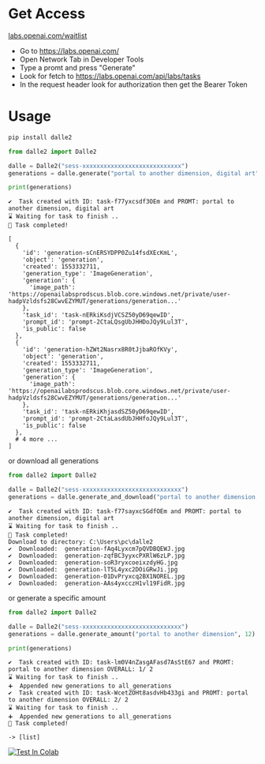 # Get Access

[labs.openai.com/waitlist](https://labs.openai.com/waitlist)

- Go to https://labs.openai.com/
- Open Network Tab in Developer Tools
- Type a promt and press "Generate"
- Look for fetch to https://labs.openai.com/api/labs/tasks
- In the request header look for authorization then get the Bearer Token


# Usage
```bash
pip install dalle2
```
```python
from dalle2 import Dalle2

dalle = Dalle2("sess-xxxxxxxxxxxxxxxxxxxxxxxxxxxx")
generations = dalle.generate("portal to another dimension, digital art")

print(generations)
```

```
✔️  Task created with ID: task-f77yxcsdf3OEm and PROMT: portal to another dimension, digital art
⌛ Waiting for task to finish .. 
🙌 Task completed!

[
  {
    'id': 'generation-sCnERSYDPP0Zu14fsdXEcKmL',
    'object': 'generation',
    'created': 1553332711,
    'generation_type': 'ImageGeneration',
    'generation': {
      'image_path': 'https://openailabsprodscus.blob.core.windows.net/private/user-hadpVzldsfs28CwvEZYMUT/generations/generation...'
    },
    'task_id': 'task-nERkiKsdjVCSZ50yD69qewID',
    'prompt_id': 'prompt-2CtaLQsgUbJHHDoJQy9Lul3T',
    'is_public': false
  },
  {
    'id': 'generation-hZWt2Nasrx8R0tJjbaROfKVy',
    'object': 'generation',
    'created': 1553332711,
    'generation_type': 'ImageGeneration',
    'generation': {
      'image_path': 'https://openailabsprodscus.blob.core.windows.net/private/user-hadpVzldsfs28CwvEZYMUT/generations/generation...'
    },
    'task_id': 'task-nERkiKhjasdSZ50yD69qewID',
    'prompt_id': 'prompt-2CtaLasdUbJHHfoJQy9Lul3T',
    'is_public': false
  },
  # 4 more ... 
]
```

or download all generations

```python
from dalle2 import Dalle2

dalle = Dalle2("sess-xxxxxxxxxxxxxxxxxxxxxxxxxxxx")
generations = dalle.generate_and_download("portal to another dimension, digital art")

```

```
✔️  Task created with ID: task-f77sayxcSGdfOEm and PROMT: portal to another dimension, digital art
⌛ Waiting for task to finish .. 
🙌 Task completed!
Download to directory: C:\Users\pc\dalle2
✔️  Downloaded:  generation-fAq4Lyxcm7pQVDBQEWJ.jpg
✔️  Downloaded:  generation-zqfBC3yyxcPXRlW6zLP.jpg
✔️  Downloaded:  generation-soR3ryxcoeixzdyHG.jpg
✔️  Downloaded:  generation-lT5L4yxc2DOiGRwJi.jpg
✔️  Downloaded:  generation-01DvPryxcq2BX1NOREL.jpg
✔️  Downloaded:  generation-AAs4yxcczH1vl19FidR.jpg

```


or generate a specific amount 

```python
from dalle2 import Dalle2

dalle = Dalle2("sess-xxxxxxxxxxxxxxxxxxxxxxxxxxxx")
generations = dalle.generate_amount("portal to another dimension", 12) # Every generation has batch size 6 -> amount % 6 == 0 works best

print(generations)
```

```
✔️  Task created with ID: task-lm0V4nZasgAFasd7AsStE67 and PROMT: portal to another dimension OVERALL: 1/ 2
⌛ Waiting for task to finish .. 
➕  Appended new generations to all_generations
✔️  Task created with ID: task-WcetZOHt8asdvHb433gi and PROMT: portal to another dimension OVERALL: 2/ 2
⌛ Waiting for task to finish .. 
➕  Appended new generations to all_generations
🙌 Task completed!

```
```
-> [list]
```

[![Test In Colab](https://colab.research.google.com/assets/colab-badge.svg)](https://colab.research.google.com/drive/1EEgZNAI58V_OiEfRJQSsQV_xkhHzQeRB?usp=sharing)


